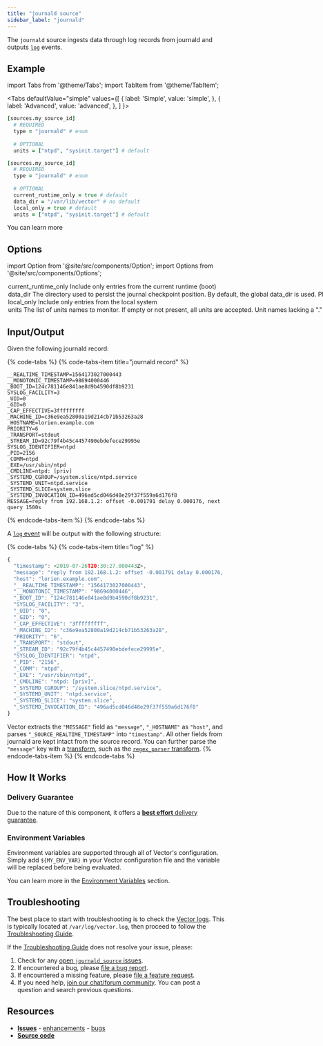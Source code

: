 ```yaml
---
title: "journald source" 
sidebar_label: "journald"
---
```


The `journald` source ingests data through log records from journald and outputs [`log`][docs.data-model.log] events.

## Example

import Tabs from '@theme/Tabs';
import TabItem from '@theme/TabItem';

<Tabs
  defaultValue="simple"
  values={[
    { label: 'Simple', value: 'simple', },
    { label: 'Advanced', value: 'advanced', },
  ]
}>
<TabItem value="simple">

```coffeescript
[sources.my_source_id]
  # REQUIRED
  type = "journald" # enum
  
  # OPTIONAL
  units = ["ntpd", "sysinit.target"] # default
```

</TabItem>
<TabItem value="advanced">

```coffeescript
[sources.my_source_id]
  # REQUIRED
  type = "journald" # enum
  
  # OPTIONAL
  current_runtime_only = true # default
  data_dir = "/var/lib/vector" # no default
  local_only = true # default
  units = ["ntpd", "sysinit.target"] # default
```

</TabItem>

</Tabs>

You can learn more

## Options

import Option from '@site/src/components/Option';
import Options from '@site/src/components/Options';

<Options filters={true}>


<Option
  defaultValue={true}
  enumValues={null}
  examples={[true,false]}
  name={"current_runtime_only"}
  nullable={true}
  path={null}
  relevantWhen={null}
  required={false}
  simple={false}
  type={"bool"}
  unit={null}>

### current_runtime_only

Include only entries from the current runtime (boot)


</Option>


<Option
  defaultValue={null}
  enumValues={null}
  examples={["/var/lib/vector"]}
  name={"data_dir"}
  nullable={true}
  path={null}
  relevantWhen={null}
  required={false}
  simple={false}
  type={"string"}
  unit={null}>

### data_dir

The directory used to persist the journal checkpoint position. By default, the global `data_dir` is used. Please make sure the Vector project has write permissions to this dir. 


</Option>


<Option
  defaultValue={true}
  enumValues={null}
  examples={[true,false]}
  name={"local_only"}
  nullable={true}
  path={null}
  relevantWhen={null}
  required={false}
  simple={false}
  type={"bool"}
  unit={null}>

### local_only

Include only entries from the local system


</Option>


<Option
  defaultValue={[]}
  enumValues={null}
  examples={[["ntpd","sysinit.target"]]}
  name={"units"}
  nullable={true}
  path={null}
  relevantWhen={null}
  required={false}
  simple={true}
  type={"[string]"}
  unit={null}>

### units

The list of units names to monitor. If empty or not present, all units are accepted. Unit names lacking a `"."` will have `".service"` appended to make them a valid service unit name.


</Option>


</Options>

## Input/Output

Given the following journald record:

{% code-tabs %}
{% code-tabs-item title="journald record" %}

```
__REALTIME_TIMESTAMP=1564173027000443
__MONOTONIC_TIMESTAMP=98694000446
_BOOT_ID=124c781146e841ae8d9b4590df8b9231
SYSLOG_FACILITY=3
_UID=0
_GID=0
_CAP_EFFECTIVE=3fffffffff
_MACHINE_ID=c36e9ea52800a19d214cb71b53263a28
_HOSTNAME=lorien.example.com
PRIORITY=6
_TRANSPORT=stdout
_STREAM_ID=92c79f4b45c4457490ebdefece29995e
SYSLOG_IDENTIFIER=ntpd
_PID=2156
_COMM=ntpd
_EXE=/usr/sbin/ntpd
_CMDLINE=ntpd: [priv]
_SYSTEMD_CGROUP=/system.slice/ntpd.service
_SYSTEMD_UNIT=ntpd.service
_SYSTEMD_SLICE=system.slice
_SYSTEMD_INVOCATION_ID=496ad5cd046d48e29f37f559a6d176f8
MESSAGE=reply from 192.168.1.2: offset -0.001791 delay 0.000176, next query 1500s
```
{% endcode-tabs-item %}
{% endcode-tabs %}

A [`log` event][docs.data-model.log] will be output with the following structure:

{% code-tabs %}
{% code-tabs-item title="log" %}
```javascript
{
  "timestamp": <2019-07-26T20:30:27.000443Z>,
  "message": "reply from 192.168.1.2: offset -0.001791 delay 0.000176, next query 1500s",
  "host": "lorien.example.com",
  "__REALTIME_TIMESTAMP": "1564173027000443",
  "__MONOTONIC_TIMESTAMP": "98694000446",
  "_BOOT_ID": "124c781146e841ae8d9b4590df8b9231",
  "SYSLOG_FACILITY": "3",
  "_UID": "0",
  "_GID": "0",
  "_CAP_EFFECTIVE": "3fffffffff",
  "_MACHINE_ID": "c36e9ea52800a19d214cb71b53263a28",
  "PRIORITY": "6",
  "_TRANSPORT": "stdout",
  "_STREAM_ID": "92c79f4b45c4457490ebdefece29995e",
  "SYSLOG_IDENTIFIER": "ntpd",
  "_PID": "2156",
  "_COMM": "ntpd",
  "_EXE": "/usr/sbin/ntpd",
  "_CMDLINE": "ntpd: [priv]",
  "_SYSTEMD_CGROUP": "/system.slice/ntpd.service",
  "_SYSTEMD_UNIT": "ntpd.service",
  "_SYSTEMD_SLICE": "system.slice",
  "_SYSTEMD_INVOCATION_ID": "496ad5cd046d48e29f37f559a6d176f8"
}
```

Vector extracts the `"MESSAGE"` field as `"message"`, `"_HOSTNAME"` as
`"host"`, and parses `"_SOURCE_REALTIME_TIMESTAMP"` into `"timestamp"`. All
other fields from journald are kept intact from the source record. You can
further parse the `"message"` key with a [transform][docs.transforms], such as
the [`regex_parser` transform][docs.transforms.regex_parser].
{% endcode-tabs-item %}
{% endcode-tabs %}

## How It Works

### Delivery Guarantee

Due to the nature of this component, it offers a
[**best effort** delivery guarantee][docs.guarantees#best-effort-delivery].

### Environment Variables

Environment variables are supported through all of Vector's configuration.
Simply add `${MY_ENV_VAR}` in your Vector configuration file and the variable
will be replaced before being evaluated.

You can learn more in the [Environment Variables][docs.configuration#environment-variables]
section.

## Troubleshooting

The best place to start with troubleshooting is to check the
[Vector logs][docs.monitoring#logs]. This is typically located at
`/var/log/vector.log`, then proceed to follow the
[Troubleshooting Guide][docs.troubleshooting].

If the [Troubleshooting Guide][docs.troubleshooting] does not resolve your
issue, please:

1. Check for any [open `journald_source` issues][urls.journald_source_issues].
2. If encountered a bug, please [file a bug report][urls.new_journald_source_bug].
3. If encountered a missing feature, please [file a feature request][urls.new_journald_source_enhancement].
4. If you need help, [join our chat/forum community][urls.vector_chat]. You can post a question and search previous questions.

## Resources

* [**Issues**][urls.journald_source_issues] - [enhancements][urls.journald_source_enhancements] - [bugs][urls.journald_source_bugs]
* [**Source code**][urls.journald_source_source]


[docs.configuration#environment-variables]: ../../../usage/configuration#environment-variables
[docs.data-model.log]: ../../../about/data-model/log.md
[docs.guarantees#best-effort-delivery]: ../../../about/guarantees.md#best-effort-delivery
[docs.monitoring#logs]: ../../../usage/administration/monitoring.md#logs
[docs.transforms.regex_parser]: ../../../usage/configuration/transforms/regex_parser.md
[docs.transforms]: ../../../usage/configuration/transforms
[docs.troubleshooting]: ../../../usage/guides/troubleshooting.md
[urls.journald_source_bugs]: https://github.com/timberio/vector/issues?q=is%3Aopen+is%3Aissue+label%3A%22source%3A+journald%22+label%3A%22Type%3A+bug%22
[urls.journald_source_enhancements]: https://github.com/timberio/vector/issues?q=is%3Aopen+is%3Aissue+label%3A%22source%3A+journald%22+label%3A%22Type%3A+enhancement%22
[urls.journald_source_issues]: https://github.com/timberio/vector/issues?q=is%3Aopen+is%3Aissue+label%3A%22source%3A+journald%22
[urls.journald_source_source]: https://github.com/timberio/vector/tree/master/src/sources/journald.rs
[urls.new_journald_source_bug]: https://github.com/timberio/vector/issues/new?labels=source%3A+journald&labels=Type%3A+bug
[urls.new_journald_source_enhancement]: https://github.com/timberio/vector/issues/new?labels=source%3A+journald&labels=Type%3A+enhancement
[urls.vector_chat]: https://chat.vector.dev
